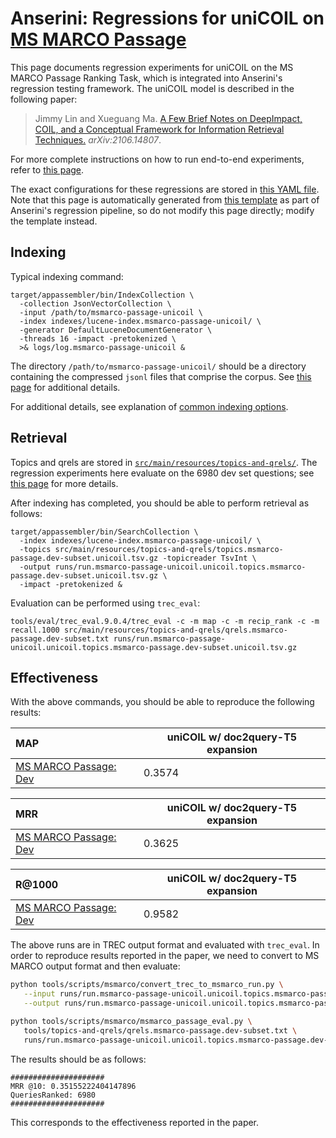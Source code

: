 # Anserini: Regressions for uniCOIL on [MS MARCO Passage](https://github.com/microsoft/MSMARCO-Passage-Ranking)

This page documents regression experiments for uniCOIL on the MS MARCO Passage Ranking Task, which is integrated into Anserini's regression testing framework.
The uniCOIL model is described in the following paper:

> Jimmy Lin and Xueguang Ma. [A Few Brief Notes on DeepImpact, COIL, and a Conceptual Framework for Information Retrieval Techniques.](https://arxiv.org/abs/2106.14807) _arXiv:2106.14807_.

For more complete instructions on how to run end-to-end experiments, refer to [this page](experiments-msmarco-unicoil.md).

The exact configurations for these regressions are stored in [this YAML file](../src/main/resources/regression/msmarco-passage-unicoil.yaml).
Note that this page is automatically generated from [this template](../src/main/resources/docgen/templates/msmarco-passage-unicoil.template) as part of Anserini's regression pipeline, so do not modify this page directly; modify the template instead.

## Indexing

Typical indexing command:

```
target/appassembler/bin/IndexCollection \
  -collection JsonVectorCollection \
  -input /path/to/msmarco-passage-unicoil \
  -index indexes/lucene-index.msmarco-passage-unicoil/ \
  -generator DefaultLuceneDocumentGenerator \
  -threads 16 -impact -pretokenized \
  >& logs/log.msmarco-passage-unicoil &
```

The directory `/path/to/msmarco-passage-unicoil/` should be a directory containing the compressed `jsonl` files that comprise the corpus.
See [this page](experiments-msmarco-unicoil.md) for additional details.

For additional details, see explanation of [common indexing options](common-indexing-options.md).

## Retrieval

Topics and qrels are stored in [`src/main/resources/topics-and-qrels/`](../src/main/resources/topics-and-qrels/).
The regression experiments here evaluate on the 6980 dev set questions; see [this page](experiments-msmarco-passage.md) for more details.

After indexing has completed, you should be able to perform retrieval as follows:

```
target/appassembler/bin/SearchCollection \
  -index indexes/lucene-index.msmarco-passage-unicoil/ \
  -topics src/main/resources/topics-and-qrels/topics.msmarco-passage.dev-subset.unicoil.tsv.gz -topicreader TsvInt \
  -output runs/run.msmarco-passage-unicoil.unicoil.topics.msmarco-passage.dev-subset.unicoil.tsv.gz \
  -impact -pretokenized &
```

Evaluation can be performed using `trec_eval`:

```
tools/eval/trec_eval.9.0.4/trec_eval -c -m map -c -m recip_rank -c -m recall.1000 src/main/resources/topics-and-qrels/qrels.msmarco-passage.dev-subset.txt runs/run.msmarco-passage-unicoil.unicoil.topics.msmarco-passage.dev-subset.unicoil.tsv.gz
```

## Effectiveness

With the above commands, you should be able to reproduce the following results:

MAP                                     | uniCOIL w/ doc2query-T5 expansion|
:---------------------------------------|-----------|
[MS MARCO Passage: Dev](https://github.com/microsoft/MSMARCO-Passage-Ranking)| 0.3574    |


MRR                                     | uniCOIL w/ doc2query-T5 expansion|
:---------------------------------------|-----------|
[MS MARCO Passage: Dev](https://github.com/microsoft/MSMARCO-Passage-Ranking)| 0.3625    |


R@1000                                  | uniCOIL w/ doc2query-T5 expansion|
:---------------------------------------|-----------|
[MS MARCO Passage: Dev](https://github.com/microsoft/MSMARCO-Passage-Ranking)| 0.9582    |

The above runs are in TREC output format and evaluated with `trec_eval`.
In order to reproduce results reported in the paper, we need to convert to MS MARCO output format and then evaluate:

```bash
python tools/scripts/msmarco/convert_trec_to_msmarco_run.py \
   --input runs/run.msmarco-passage-unicoil.unicoil.topics.msmarco-passage.dev-subset.unicoil.tsv.gz \
   --output runs/run.msmarco-passage-unicoil.unicoil.topics.msmarco-passage.dev-subset.unicoil.tsv.gz.msmarco --quiet

python tools/scripts/msmarco/msmarco_passage_eval.py \
   tools/topics-and-qrels/qrels.msmarco-passage.dev-subset.txt \
   runs/run.msmarco-passage-unicoil.unicoil.topics.msmarco-passage.dev-subset.unicoil.tsv.gz.msmarco
```

The results should be as follows:

```
#####################
MRR @10: 0.35155222404147896
QueriesRanked: 6980
#####################
```

This corresponds to the effectiveness reported in the paper.
